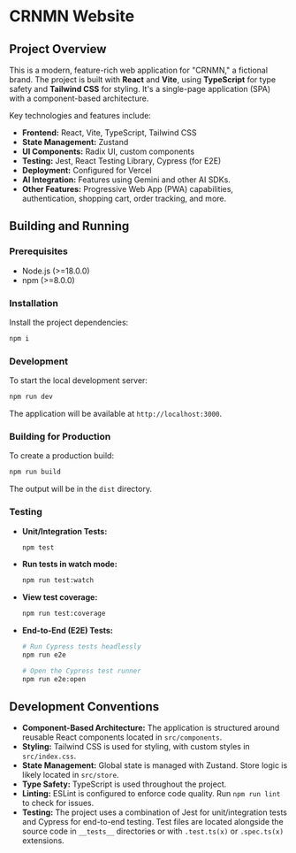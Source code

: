 # CRNMN Website

## Project Overview

This is a modern, feature-rich web application for "CRNMN," a fictional brand. The project is built with **React** and **Vite**, using **TypeScript** for type safety and **Tailwind CSS** for styling. It's a single-page application (SPA) with a component-based architecture.

Key technologies and features include:

*   **Frontend:** React, Vite, TypeScript, Tailwind CSS
*   **State Management:** Zustand
*   **UI Components:** Radix UI, custom components
*   **Testing:** Jest, React Testing Library, Cypress (for E2E)
*   **Deployment:** Configured for Vercel
*   **AI Integration:** Features using Gemini and other AI SDKs.
*   **Other Features:** Progressive Web App (PWA) capabilities, authentication, shopping cart, order tracking, and more.

## Building and Running

### Prerequisites

*   Node.js (>=18.0.0)
*   npm (>=8.0.0)

### Installation

Install the project dependencies:

```bash
npm i
```

### Development

To start the local development server:

```bash
npm run dev
```

The application will be available at `http://localhost:3000`.

### Building for Production

To create a production build:

```bash
npm run build
```

The output will be in the `dist` directory.

### Testing

*   **Unit/Integration Tests:**

    ```bash
    npm test
    ```

*   **Run tests in watch mode:**

    ```bash
    npm run test:watch
    ```

*   **View test coverage:**

    ```bash
    npm run test:coverage
    ```

*   **End-to-End (E2E) Tests:**

    ```bash
    # Run Cypress tests headlessly
    npm run e2e

    # Open the Cypress test runner
    npm run e2e:open
    ```

## Development Conventions

*   **Component-Based Architecture:** The application is structured around reusable React components located in `src/components`.
*   **Styling:** Tailwind CSS is used for styling, with custom styles in `src/index.css`.
*   **State Management:** Global state is managed with Zustand. Store logic is likely located in `src/store`.
*   **Type Safety:** TypeScript is used throughout the project.
*   **Linting:** ESLint is configured to enforce code quality. Run `npm run lint` to check for issues.
*   **Testing:** The project uses a combination of Jest for unit/integration tests and Cypress for end-to-end testing. Test files are located alongside the source code in `__tests__` directories or with `.test.ts(x)` or `.spec.ts(x)` extensions.
